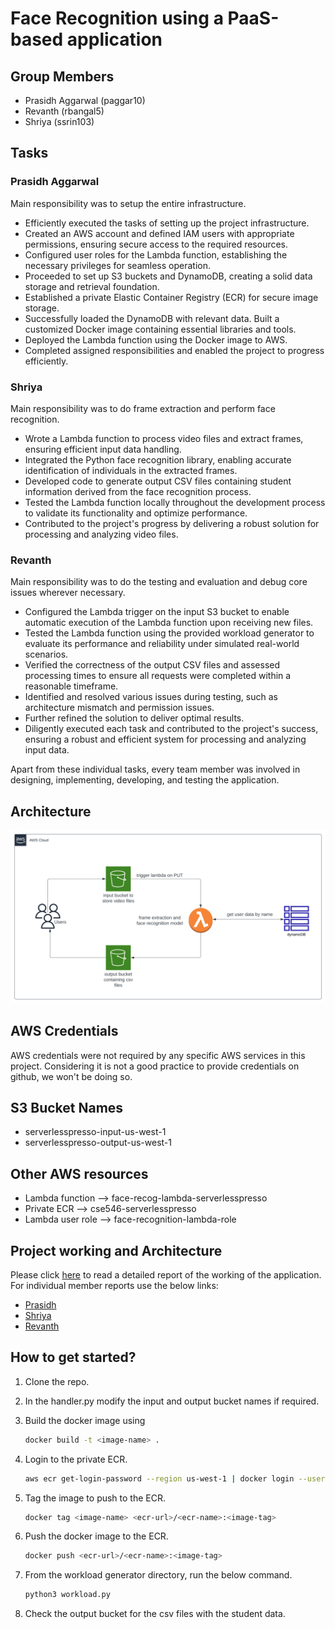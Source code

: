 # Face Recognition using a PaaS-based application

## Group Members

- Prasidh Aggarwal (paggar10)
- Revanth (rbangal5)
- Shriya (ssrin103)

## Tasks

### Prasidh Aggarwal

Main responsibility was to setup the entire infrastructure.

- Efficiently executed the tasks of setting up the project infrastructure.
- Created an AWS account and defined IAM users with appropriate permissions, ensuring secure access to the required resources.
- Configured user roles for the Lambda function, establishing the necessary privileges for seamless operation.
- Proceeded to set up S3 buckets and DynamoDB, creating a solid data storage and retrieval foundation.
- Established a private Elastic Container Registry (ECR) for secure image storage.
- Successfully loaded the DynamoDB with relevant data.
Built a customized Docker image containing essential libraries and tools.
- Deployed the Lambda function using the Docker image to AWS.
- Completed assigned responsibilities and enabled the project to progress efficiently.

### Shriya

Main responsibility was to do frame extraction and perform face recognition.

- Wrote a Lambda function to process video files and extract frames, ensuring efficient input data handling.
- Integrated the Python face recognition library, enabling accurate identification of individuals in the extracted frames.
- Developed code to generate output CSV files containing student information derived from the face recognition process.
- Tested the Lambda function locally throughout the development process to validate its functionality and optimize performance.
- Contributed to the project's progress by delivering a robust solution for processing and analyzing video files.

### Revanth

Main responsibility was to do the testing and evaluation and debug core issues wherever necessary.

- Configured the Lambda trigger on the input S3 bucket to enable automatic execution of the Lambda function upon receiving new files.
- Tested the Lambda function using the provided workload generator to evaluate its performance and reliability under simulated real-world scenarios.
- Verified the correctness of the output CSV files and assessed processing times to ensure all requests were completed within a reasonable timeframe.
- Identified and resolved various issues during testing, such as architecture mismatch and permission issues.
- Further refined the solution to deliver optimal results.
- Diligently executed each task and contributed to the project's success, ensuring a robust and efficient system for processing and analyzing input data.

Apart from these individual tasks, every team member was involved in designing, implementing, developing, and testing the application.

## Architecture

![Application Architecture](./extras/images/application_arch.svg "Complete application architecture")

## AWS Credentials

AWS credentials were not required by any specific AWS services in this project. Considering it is not a good practice to provide credentials on github, we won't be doing so.

## S3 Bucket Names

- serverlesspresso-input-us-west-1
- serverlesspresso-output-us-west-1

## Other AWS resources

- Lambda function --> face-recog-lambda-serverlesspresso
- Private ECR  --> cse546-serverlesspresso
- Lambda user role --> face-recognition-lambda-role

## Project working and Architecture

Please click [here](./reports/ServerlessPresso_Group_Report.pdf) to read a detailed report of the working of the application.
For individual member reports use the below links:

- [Prasidh](./reports/Prasidh_Aggarwal_Individual_Report.pdf)
- [Shriya](./reports/Shriya_Srinivasan_Individual_Report.pdf)
- [Revanth](./reports/Revanth_Suresha_Individual_Report.pdf)

## How to get started?

1. Clone the repo.

2. In the handler.py modify the input and output bucket names if required.

3. Build the docker image using  

    ```bash
    docker build -t <image-name> .
    ```

4. Login to the private ECR.

    ``` bash
    aws ecr get-login-password --region us-west-1 | docker login --username AWS --password-stdin <ecr-url>
    ```

5. Tag the image to push to the ECR.

    ```bash
    docker tag <image-name> <ecr-url>/<ecr-name>:<image-tag>
    ```

6. Push the docker image to the ECR.

    ```bash
    docker push <ecr-url>/<ecr-name>:<image-tag>
    ```

7. From the workload generator directory, run the below command.

    ```bash
    python3 workload.py
    ```

8. Check the output bucket for the csv files with the student data.
